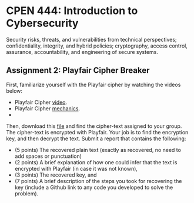 # CPEN 444: Introduction to Cybersecurity
Security risks, threats, and vulnerabilities from technical perspectives; confidentiality, integrity, and hybrid policies; cryptography, access control, assurance, accountability, and engineering of secure systems.

## Assignment 2: Playfair Cipher Breaker
First, familiarize yourself with the Playfair cipher by watching the videos below:

- Playfair Cipher [video](https://www.youtube.com/watch?v=quKhvu2tPy8).
- Playfair Cipher [mechanics](https://www.dropbox.com/s/2uykh1e24k5hr10/02-Playfair%20Cipher.pdf).
- 
Then, download this [file](https://blogs.ubc.ca/cpen442/files/2022/08/cipher2.txt) and find the cipher-text assigned to your group. The cipher-text is encrypted with Playfair. Your job is to find the encryption key, and then decrypt the text. Submit a report that contains the following:

- (5 points) The recovered plain text (exactly as recovered, no need to add spaces or punctuation)
- (2 points) A brief explanation of how one could infer that the text is encrypted with Playfair (in case it was not known),
- (3 points) The recovered key, and
- (7 points) A brief description of the steps you took for recovering the key (include a Github link to any code you developed to solve the problem).

